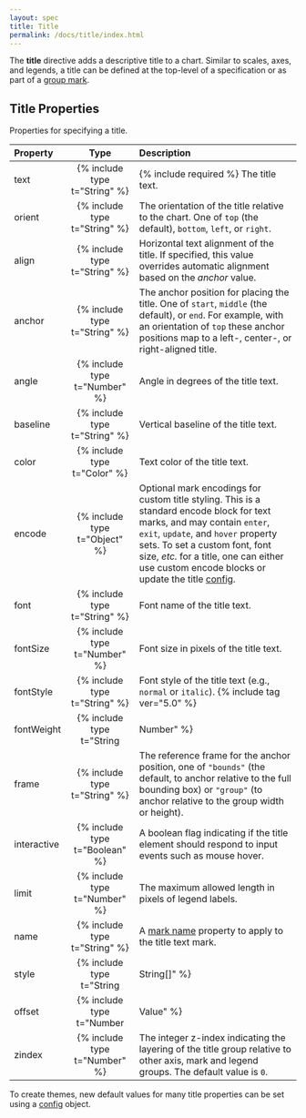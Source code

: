 ```yaml
---
layout: spec
title: Title
permalink: /docs/title/index.html
---
```


The **title** directive adds a descriptive title to a chart. Similar to scales, axes, and legends, a title can be defined at the top-level of a specification or as part of a [group mark](../marks/group).

## Title Properties

Properties for specifying a title.

| Property      | Type                           | Description    |
| :------------ | :----------------------------: | :------------- |
| text          | {% include type t="String" %}  | {% include required %} The title text.|
| orient        | {% include type t="String" %}  | The orientation of the title relative to the chart. One of `top` (the default), `bottom`, `left`, or `right`.|
| align         | {% include type t="String" %}  | Horizontal text alignment of the title. If specified, this value overrides automatic alignment based on the _anchor_ value. |
| anchor        | {% include type t="String" %}  | The anchor position for placing the title. One of `start`, `middle` (the default), or `end`. For example, with an orientation of `top` these anchor positions map to a left-, center-, or right-aligned title.|
| angle         | {% include type t="Number" %}  | Angle in degrees of the title text. |
| baseline      | {% include type t="String" %}  | Vertical baseline of the title text. |
| color         | {% include type t="Color" %}   | Text color of the title text. |
| encode        | {% include type t="Object" %}  | Optional mark encodings for custom title styling. This is a standard encode block for text marks, and may contain `enter`, `exit`, `update`, and `hover` property sets. To set a custom font, font size, _etc._ for a title, one can either use custom encode blocks or update the title [config](../config).|
| font          | {% include type t="String" %}  | Font name of the title text. |
| fontSize      | {% include type t="Number" %}  | Font size in pixels of the title text. |
| fontStyle     | {% include type t="String" %}  | Font style of the title text (e.g., `normal` or `italic`). {% include tag ver="5.0" %} |
| fontWeight    | {% include type t="String|Number" %}  | Font weight of the title text. |
| frame         | {% include type t="String" %}  | The reference frame for the anchor position, one of `"bounds"` (the default, to anchor relative to the full bounding box) or `"group"` (to anchor relative to the group width or height). |
| interactive   | {% include type t="Boolean" %} | A boolean flag indicating if the title element should respond to input events such as mouse hover.|
| limit         | {% include type t="Number" %}   | The maximum allowed length in pixels of legend labels. |
| name          | {% include type t="String" %}  | A [mark name](../marks) property to apply to the title text mark.|
| style         | {% include type t="String|String[]" %}  | A [mark style](../marks) property to apply to the title text mark. If not specified, a default style of `"group-title"` is applied.|
| offset        | {% include type t="Number|Value" %} | The orthogonal offset in pixels by which to displace the title from its position along the edge of the chart.|
| zindex        | {% include type t="Number" %}  | The integer z-index indicating the layering of the title group relative to other axis, mark and legend groups. The default value is `0`.|

To create themes, new default values for many title properties can be set using a [config](../config) object.
